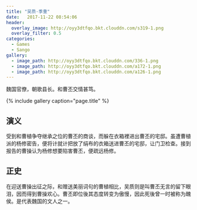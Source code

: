 ```yaml
---
title: "吴质·季重"
date:   2017-11-22 08:54:06
header:
  overlay_image: http://oyy3dtfqo.bkt.clouddn.com/s319-1.png
  overlay_filter: 0.5
categories:
  - Games
  - Sango
gallery:
  - image_path: http://oyy3dtfqo.bkt.clouddn.com/336-1.png
  - image_path: http://oyy3dtfqo.bkt.clouddn.com/a172-1.png
  - image_path: http://oyy3dtfqo.bkt.clouddn.com/a126-1.png
---
```


魏国官僚，朝歌县长。和曹丕交情甚笃。

{% include gallery caption="page.title" %}

## 演义

受到和曹植争夺继承之位的曹丕的商谈，而躲在衣箱裡进出曹丕的宅邸。虽遭曹植派的杨修密告，便将计就计把放了绢布的衣箱送进曹丕的宅邸，让门卫检查。接到报告的曹操认为杨修想要陷害曹丕，便疏远杨修。

## 正史

在迎送曹操出征之际，和赠送美丽词句的曹植相比，吴质则是叫曹丕无言的留下眼泪，因而得到曹操欢心。曹丕即位後其态度转变为傲慢，因此死後曾一时被称为醜侯。是代表魏国的文人之一。